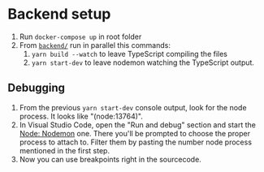 # Backend setup

1. Run `docker-compose up` in root folder
1. From [`backend/`](./backend) run in parallel this commands:
   1. `yarn build --watch` to leave TypeScript compiling the files
   1. `yarn start-dev` to leave nodemon watching the TypeScript output.

## Debugging

1. From the previous `yarn start-dev` console output, look for the node process. It looks like "(node:13764)".
1. In Visual Studio Code, open the "Run and debug" section and start the
   [Node: Nodemon](./.vscode/launch.json) one. There you'll be prompted to choose the proper process to attach
   to. Filter them by pasting the number node process mentioned in the first step.
1. Now you can use breakpoints right in the sourcecode.
